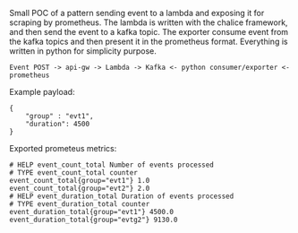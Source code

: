 Small POC of a pattern sending event to a lambda and exposing it for scraping by prometheus.
The lambda is written with the chalice framework, and then send the event to a kafka topic.
The exporter consume event from the kafka topics and then present it in the prometheus format.
Everything is written in python for simplicity purpose.

```
Event POST -> api-gw -> Lambda -> Kafka <- python consumer/exporter <- prometheus
```

Example payload:

```
{
	"group" : "evt1",
	"duration": 4500
}
```

Exported prometeus metrics:
```
# HELP event_count_total Number of events processed
# TYPE event_count_total counter
event_count_total{group="evt1"} 1.0
event_count_total{group="evt2"} 2.0
# HELP event_duration_total Duration of events processed
# TYPE event_duration_total counter
event_duration_total{group="evt1"} 4500.0
event_duration_total{group="evtg2"} 9130.0
```
